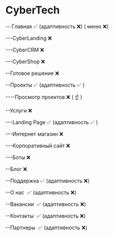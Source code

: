 # CyberTech
-- Главная :white_check_mark: (адаптивность :x:) ( меню :x:)

---CyberLanding :x:

---CyberCRM :x:

---CyberShop :x:

--Готовое решение :x:

--Проекты :white_check_mark:  (адаптивность :white_check_mark: )

----Просмотр проектов :x: ( :point_up: ) 

--Услуги :x:

---Landing Page :white_check_mark: (адаптивность :white_check_mark: )



---Интернет магазин :x:

---Корпоративный сайт :x:

---Боты :x:

--Блог :x:

--Поддержка :white_check_mark: (адаптивность :x:)

--О нас  :white_check_mark: (адаптивность :x:)

--Вакансии  :white_check_mark: (адаптивность :x:)

--Контакты  :white_check_mark: (адаптивность :x:)

--Партнеры  :white_check_mark: (адаптивность :x:)

